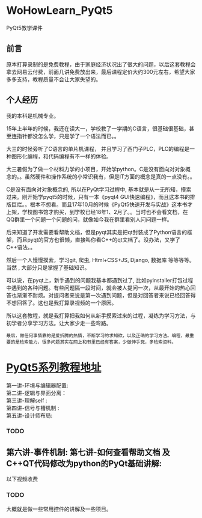 # WoHowLearn_PyQt5

PyQt5教学课件

## 前言
原本打算录制的是免费教程，由于家庭经济状况出了很大的问题，以后这套教程会拿去网易云付费，前面几讲免费放出来，最后课程定价大约300元左右，希望大家多多支持，教程质量不会让大家失望的。

## 个人经历
我的本科是机械专业。  

15年上半年的时候，我还在读大一，学校教了一学期的C语言，很基础很基础，甚至连指针都没怎么学，只是学了一个语法而已。。  

大三的时候旁听了C语言的单片机课程， 并且学习了西门子PLC，PLC的编程是一种图形化编程，和代码编程有不一样的体验。 

大三暑假为了做一个材料力学的小项目，开始学python。C是没有面向对对象概念的。。虽然硬件和操作系统的小常识我有，但是IT方面的概念是真的一点没有。。    

C是没有面向对对象概念的, 所以在PyQt学习过程中, 基本就是从一无所知，摸索过来。刚开始学pyqt5的时候，只有一本《pyqt4 GUI快速编程》，而且这本书的排版巨烂。。根本不想看。而且17年10月的时候《PyQt5快速开发与实战》这本书才上架，学校图书馆才购买，到学校已经18年1、2月了。。当时也不会看文档，在QQ群里一个问题一个问题的问，就像如今我在群里看别人问问题一样。

后来知道了开发需要看帮助文档，但是pyqt其实是把qt封装成了Python语言的框架，而且pyqt的官方也很懒，直接叫你看C++的qt文档了。没办法，又学了C++语法。。

然后一个人慢慢摸索，学习git, 爬虫, Html+CSS+JS, Django, 数据库 等等等等。当然 , 大部分只是掌握了基础知识。

可以说，在pyqt上，新手遇到的问题我基本都遇到过了, 比如pyinstaller打包过程中遇到的各种问题。有些问题隔一段时间，就会被人提问一次，从最开始的热心回答也渐渐不耐烦。对提问者来说是第一次遇到问题，但是对回答者来说已经回答得不想回答了。这也是我打算录视频的一个原因。

所以这套教程，就是我打算把我如何从新手摸索过来的过程，凝练为学习方法，与初学者分享学习方法。让大家少走一些弯路。

    最后，做任何事情靠的是爱折腾的热情，不断学习的求知欲，以及正确的学习方法。编程，最重要的是检索能力，很多问题其实在网上和书里已经有答案，少做伸手党，多检索资料。

# [PyQt5系列教程地址](https://space.bilibili.com/1863103/#/)  
第一讲-环境与编辑器配置:  
第二讲-逻辑与界面分离：  
第三讲-理解self :   
第四讲-信号与槽机制 :   
第五讲-设计师布局: 
### TODO
第六讲-事件机制: 
第七讲-如何查看帮助文档 及 C++QT代码修改为python的PyQt基础讲解: 
-----------------------------------------
以下视频收费
### TODO
大概就是做一些常用控件的讲解及一些项目。